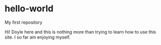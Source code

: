 # hello-world
My first repository

Hi! Doyle here and this is nothing more than trying to learn how to use this site.
I so far am enjoying myself.

